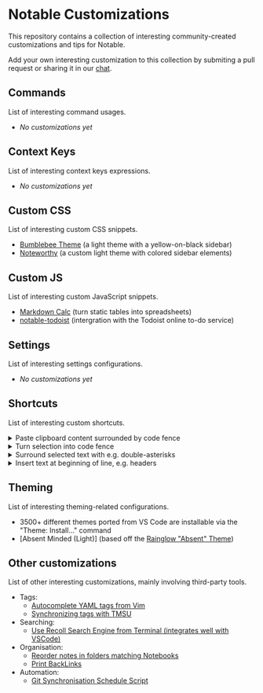 # Notable Customizations

This repository contains a collection of interesting community-created customizations and tips for Notable.

Add your own interesting customization to this collection by submiting a pull request or sharing it in our [chat](https://chat.notable.app).

## Commands

List of interesting command usages.

- _No customizations yet_

## Context Keys

List of interesting context keys expressions.

- _No customizations yet_

## Custom CSS

List of interesting custom CSS snippets.

- [Bumblebee Theme](https://github.com/Serenacula/bumblebee-theme) (a light theme with a yellow-on-black sidebar)
- [Noteworthy](https://github.com/epmoyer/noteworthy) (a custom light theme with colored sidebar elements)

## Custom JS

List of interesting custom JavaScript snippets.

- [Markdown Calc](https://gist.github.com/kmccullen97/b7d54da28572c6a4156b051aa2eb0644) (turn static tables into spreadsheets)
- [notable-todoist](https://github.com/pavkum/notable-todoist) (intergration with the Todoist online to-do service)

## Settings

List of interesting settings configurations.

- _No customizations yet_

## Shortcuts

List of interesting custom shortcuts.

<details>
  <summary>Paste clipboard content surrounded by code fence</summary>

```json
{
  "shortcut": "Cmd+Shift+D",
  "command": "macro",
  "args": [
    ["editor.paste", ["```\n"]],
    "editor.paste",
    ["editor.paste", ["\n```\n"]]
  ]
}
```

</details>

<details>
  <summary>Turn selection into code fence</summary>

```json
{
  "shortcut": "Cmd+D",
  "command": "macro",
  "args": [
    "editor.cut",
    ["editor.paste", ["```\n"]],
    "editor.paste",
    ["editor.paste", ["\n```\n"]]
  ]
}
```

</details>

<details>
  <summary>Surround selected text with e.g. double-asterisks</summary>

```json
{
  "shortcut": "Cmd+B",
  "command": "macro",
  "args": [
    "editor.cut",
    ["editor.paste", ["**"]],
    "editor.paste",
    ["editor.paste", ["**"]]
  ]
}
```

</details>

<details>
  <summary>Insert text at beginning of line, e.g. headers</summary>

```json
{
  "shortcut": "Cmd+3",
  "command": "macro",
  "args": [
    "editor.cursor.line.start",
    ["editor.paste", ["### "]]
  ]
}
```

</details>

## Theming

List of interesting theming-related configurations.

- 3500+ different themes ported from VS Code are installable via the "Theme: Install..." command
- [Absent Minded (Light)] (based off the [Rainglow "Absent" Theme](https://rainglow.io/preview/#absent))

## Other customizations

List of other interesting customizations, mainly involving third-party tools.

- Tags:
  - [Autocomplete YAML tags from Vim](https://github.com/RyanGreenup/Note-Taking-Tools/blob/master/auto-complete-tags-vim/Auto-Complete-Tags.md)
  - [Synchronizing tags with TMSU](https://github.com/RyanGreenup/Note-Taking-Tools/blob/master/tags-to-TMSU/Import-Tags-to-TMSU.md)
- Searching:
  - [Use Recoll Search Engine from Terminal (integrates well with VSCode)](https://github.com/RyanGreenup/Note-Taking-Tools/blob/master/Terminal-Skim-Recoll/Terminal-Skim-Recoll.md)
- Organisation:
  - [Reorder notes in folders matching Notebooks](https://gist.github.com/amelandri/555fdac374a24896f3be2f6ad32e0521)
  - [Print BackLinks](https://github.com/RyanGreenup/Note-Taking-Tools/blob/master/List-BackLinks/ListBacklinks.md)
- Automation:
  - [Git Synchronisation Schedule Script](https://github.com/evanshortiss/notable-git-sync-setup)
